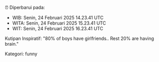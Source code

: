 ⏰ Diperbarui pada:
- WIB: Senin, 24 Februari 2025 14.23.41 UTC
- WITA: Senin, 24 Februari 2025 15.23.41 UTC
- WIT: Senin, 24 Februari 2025 16.23.41 UTC

Kutipan Inspiratif:
"80% of boys have girlfriends.. Rest 20% are having brain."


Kategori: funny

